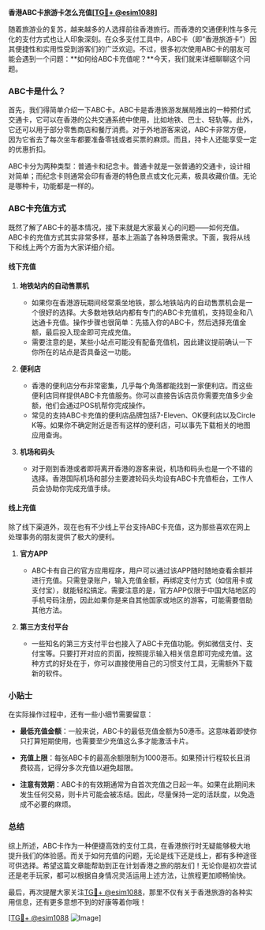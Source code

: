 **香港ABC卡旅游卡怎么充值[[TG💪+ @esim1088](https://t.me/s/esim1088)]**

随着旅游业的复苏，越来越多的人选择前往香港旅行。而香港的交通便利性与多元化的支付方式也让人印象深刻。在众多支付工具中，ABC卡（即“香港旅游卡”）因其便捷性和实用性受到游客们的广泛欢迎。不过，很多初次使用ABC卡的朋友可能会遇到一个问题：**如何给ABC卡充值呢？**今天，我们就来详细聊聊这个问题。

### ABC卡是什么？

首先，我们得简单介绍一下ABC卡。ABC卡是香港旅游发展局推出的一种预付式交通卡，它可以在香港的公共交通系统中使用，比如地铁、巴士、轻轨等。此外，它还可以用于部分零售商店和餐厅消费。对于外地游客来说，ABC卡非常方便，因为它省去了每次坐车都要准备零钱或者买票的麻烦。而且，持卡人还能享受一定的优惠折扣。

ABC卡分为两种类型：普通卡和纪念卡。普通卡就是一张普通的交通卡，设计相对简单；而纪念卡则通常会印有香港的特色景点或文化元素，极具收藏价值。无论是哪种卡，功能都是一样的。

### ABC卡充值方式

既然了解了ABC卡的基本情况，接下来就是大家最关心的问题——如何充值。ABC卡的充值方式其实非常多样，基本上涵盖了各种场景需求。下面，我将从线下和线上两个方面为大家详细介绍。

#### 线下充值

1. **地铁站内的自动售票机**
   - 如果你在香港游玩期间经常乘坐地铁，那么地铁站内的自动售票机会是一个很好的选择。大多数地铁站内都有专门的ABC卡充值机，支持现金和八达通卡充值。操作步骤也很简单：先插入你的ABC卡，然后选择充值金额，最后投入现金即可完成充值。
   - 需要注意的是，某些小站点可能没有配备充值机，因此建议提前确认一下你所在的站点是否具备这一功能。

2. **便利店**
   - 香港的便利店分布非常密集，几乎每个角落都能找到一家便利店。而这些便利店同样提供ABC卡充值服务。你可以直接告诉店员你需要充值多少金额，他们会通过POS机帮你完成操作。
   - 常见的支持ABC卡充值的便利店品牌包括7-Eleven、OK便利店以及Circle K等。如果你不确定附近是否有这样的便利店，可以事先下载相关的地图应用查询。

3. **机场和码头**
   - 对于刚到香港或者即将离开香港的游客来说，机场和码头也是一个不错的选择。香港国际机场和部分主要渡轮码头均设有ABC卡充值柜台，工作人员会协助你完成充值手续。

#### 线上充值

除了线下渠道外，现在也有不少线上平台支持ABC卡充值，这为那些喜欢在网上处理事务的朋友提供了极大的便利。

1. **官方APP**
   - ABC卡有自己的官方应用程序，用户可以通过该APP随时随地查看余额并进行充值。只需登录账户，输入充值金额，再绑定支付方式（如信用卡或支付宝），就能轻松搞定。需要注意的是，官方APP仅限于中国大陆地区的手机号码注册，因此如果你是来自其他国家或地区的游客，可能需要借助其他方法。

2. **第三方支付平台**
   - 一些知名的第三方支付平台也接入了ABC卡充值功能。例如微信支付、支付宝等。只要打开对应的页面，按照提示输入相关信息即可完成充值。这种方式的好处在于，你可以直接使用自己的习惯支付工具，无需额外下载新的软件。

### 小贴士

在实际操作过程中，还有一些小细节需要留意：

- **最低充值金额**：一般来说，ABC卡的最低充值金额为50港币。这意味着即使你只打算短期使用，也需要至少充值这么多才能激活卡片。
  
- **充值上限**：每张ABC卡的最高余额限制为1000港币。如果预计行程较长且消费较高，记得分多次充值以避免超限。

- **注意有效期**：ABC卡的有效期通常为自首次充值之日起一年。如果在此期间未发生任何交易，则卡片可能会被冻结。因此，尽量保持一定的活跃度，以免造成不必要的麻烦。

### 总结

综上所述，ABC卡作为一种便捷高效的支付工具，在香港旅行时无疑能够极大地提升我们的体验感。而关于如何充值的问题，无论是线下还是线上，都有多种途径可供选择。希望这篇文章能帮助到正在计划香港之旅的朋友们！无论你是初次尝试还是老手玩家，都可以根据自身情况灵活运用上述方法，让旅程更加顺畅愉快。

最后，再次提醒大家关注[TG💪+ @esim1088](https://t.me/s/esim1088)，那里不仅有关于香港旅游的各种实用信息，还有更多意想不到的好康等着你哦！

[[TG💪+ @esim1088](https://t.me/s/esim1088) ![Image](https://i.postimg.cc/4NQfJmqS/Snipaste-2025-05-13-00-14-12.png)]